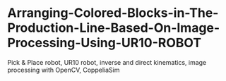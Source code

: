 # Arranging-Colored-Blocks-in-The-Production-Line-Based-On-Image-Processing-Using-UR10-ROBOT
Pick &amp; Place robot, UR10 robot, inverse and direct kinematics, image processing with OpenCV, CoppeliaSim
